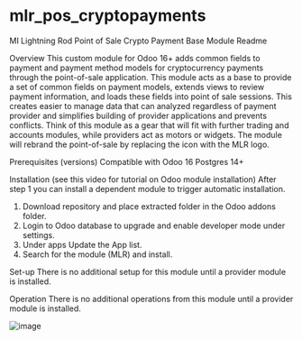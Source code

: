 # mlr_pos_cryptopayments
MI Lightning Rod Point of Sale Crypto Payment Base Module Readme

Overview
This custom module for Odoo 16+ adds common fields to payment and payment method models for cryptocurrency payments through the point-of-sale application. This module acts as a base to provide a set of common fields on payment models, extends views to review payment information, and loads these fields into point of sale sessions. This creates easier to manage data that can analyzed regardless of payment provider and simplifies building of provider applications and prevents conflicts. Think of this module as a gear that will fit with further trading and accounts modules, while providers act as motors or widgets. The module will rebrand the point-of-sale by replacing the icon with the MLR logo.

Prerequisites (versions)
Compatible with Odoo 16
Postgres 14+

Installation (see this video for tutorial on Odoo module installation)
After step 1 you can install a dependent module to trigger automatic installation.
1. Download repository and place extracted folder in the Odoo addons folder.
2. Login to Odoo database to upgrade and enable developer mode under settings.
3. Under apps Update the App list.
4. Search for the module (MLR) and install.

Set-up
There is no additional setup for this module until a provider module is installed.

Operation
There is no additional operations from this module until a provider module is installed.

![image](https://github.com/ERP-FTW/mlr_pos_cryptopayments/assets/124227412/16315363-ad4a-4ca2-8460-397a2d549b55)

